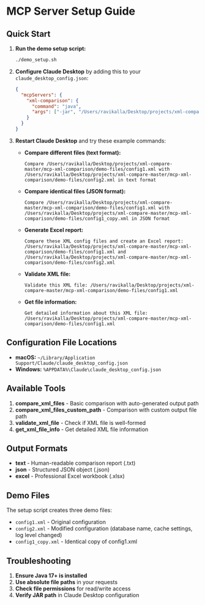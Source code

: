 # MCP Server Setup Guide

## Quick Start

1. **Run the demo setup script:**
   ```bash
   ./demo_setup.sh
   ```

2. **Configure Claude Desktop** by adding this to your `claude_desktop_config.json`:
   ```json
   {
     "mcpServers": {
       "xml-comparison": {
         "command": "java",
         "args": ["-jar", "/Users/ravikalla/Desktop/projects/xml-compare-master/mcp-xml-comparison/target/xml-comparison-1.0.0.jar"]
       }
     }
   }
   ```

3. **Restart Claude Desktop** and try these example commands:

   - **Compare different files (text format):**
     ```
     Compare /Users/ravikalla/Desktop/projects/xml-compare-master/mcp-xml-comparison/demo-files/config1.xml with /Users/ravikalla/Desktop/projects/xml-compare-master/mcp-xml-comparison/demo-files/config2.xml in text format
     ```

   - **Compare identical files (JSON format):**
     ```
     Compare /Users/ravikalla/Desktop/projects/xml-compare-master/mcp-xml-comparison/demo-files/config1.xml with /Users/ravikalla/Desktop/projects/xml-compare-master/mcp-xml-comparison/demo-files/config1_copy.xml in JSON format
     ```

   - **Generate Excel report:**
     ```
     Compare these XML config files and create an Excel report: /Users/ravikalla/Desktop/projects/xml-compare-master/mcp-xml-comparison/demo-files/config1.xml and /Users/ravikalla/Desktop/projects/xml-compare-master/mcp-xml-comparison/demo-files/config2.xml
     ```

   - **Validate XML file:**
     ```
     Validate this XML file: /Users/ravikalla/Desktop/projects/xml-compare-master/mcp-xml-comparison/demo-files/config1.xml
     ```

   - **Get file information:**
     ```
     Get detailed information about this XML file: /Users/ravikalla/Desktop/projects/xml-compare-master/mcp-xml-comparison/demo-files/config1.xml
     ```

## Configuration File Locations

- **macOS:** `~/Library/Application Support/Claude/claude_desktop_config.json`
- **Windows:** `%APPDATA%\Claude\claude_desktop_config.json`

## Available Tools

1. **compare_xml_files** - Basic comparison with auto-generated output path
2. **compare_xml_files_custom_path** - Comparison with custom output file path  
3. **validate_xml_file** - Check if XML file is well-formed
4. **get_xml_file_info** - Get detailed XML file information

## Output Formats

- **text** - Human-readable comparison report (.txt)
- **json** - Structured JSON object (.json)
- **excel** - Professional Excel workbook (.xlsx)

## Demo Files

The setup script creates three demo files:
- `config1.xml` - Original configuration
- `config2.xml` - Modified configuration (database name, cache settings, log level changed)
- `config1_copy.xml` - Identical copy of config1.xml

## Troubleshooting

1. **Ensure Java 17+ is installed**
2. **Use absolute file paths** in your requests
3. **Check file permissions** for read/write access
4. **Verify JAR path** in Claude Desktop configuration